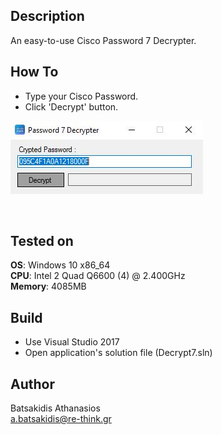 ## Description ##

An easy-to-use Cisco Password 7 Decrypter. 

## How To ##

* Type your Cisco Password.
* Click 'Decrypt' button. 

![Alt text](/Screenshot/screen.jpg?raw=true "Decrypt7")

<br>

## Tested on ##

**OS**: Windows 10 x86_64 <br>
**CPU**: Intel 2 Quad Q6600 (4) @ 2.400GHz <br>
**Memory**: 4085MB <br>

## Build ##

* Use Visual Studio 2017<br>
* Open application's solution file (Decrypt7.sln)<br>

## Author ##

Batsakidis Athanasios<br>
a.batsakidis@re-think.gr
